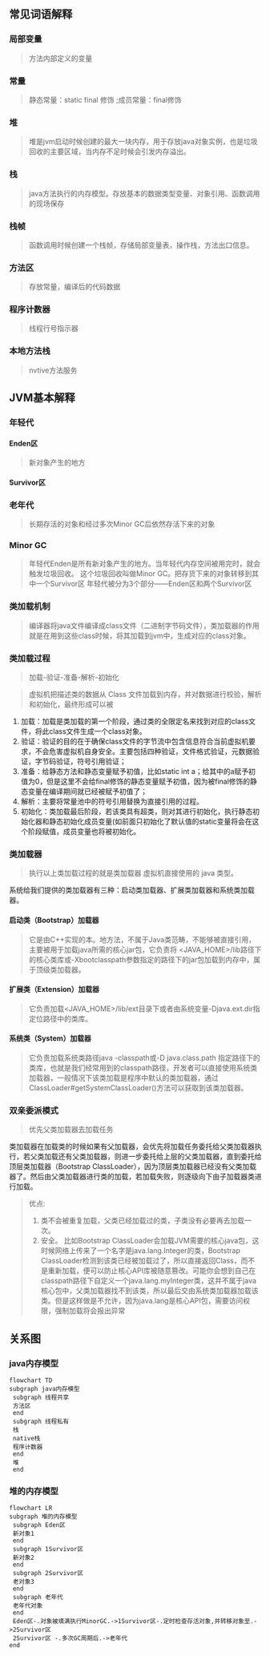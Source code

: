 ## 常见词语解释
### 局部变量
> 方法内部定义的变量
### 常量
> 静态常量：static final 修饰 ;成员常量：final修饰
### 堆
> 堆是jvm启动时候创建的最大一块内存，用于存放java对象实例，也是垃圾回收的主要区域，当内存不足时候会引发内存溢出。
### 栈
> java方法执行的内存模型。存放基本的数据类型变量、对象引用、函数调用的现场保存
### 栈帧
> 函数调用时候创建一个栈帧，存储局部变量表，操作栈，方法出口信息。
### 方法区
> 存放常量，编译后的代码数据
### 程序计数器
> 线程行号指示器
### 本地方法栈
> nvtive方法服务
## JVM基本解释
### 年轻代
#### Enden区
> 新对象产生的地方
#### Survivor区

### 老年代
> 长期存活的对象和经过多次Minor GC后依然存活下来的对象

### Minor GC
> 年轻代Enden是所有新对象产生的地方。当年轻代内存空间被用完时，就会触发垃圾回收。
    这个垃圾回收叫做Minor GC。把存货下来的对象转移到其中一个Survivor区
    年轻代被分为3个部分——Enden区和两个Survivor区
### 类加载机制
> 编译器将java文件编译成class文件（二进制字节码文件），类加载器的作用就是在用到这些class时候，将其加载到jvm中，生成对应的class对象。
### 类加载过程
> 加载-验证-准备-解析-初始化

> 虚拟机把描述类的数据从 Class 文件加载到内存，并对数据进行校验，解析和初始化，最终形成可以被
 1. 加载：加载是类加载的第一个阶段，通过类的全限定名来找到对应的class文件，将此class文件生成一个class对象。 
 2. 验证：验证的目的在于确保class文件的字节流中包含信息符合当前虚拟机要求，不会危害虚拟机自身安全。主要包括四种验证，文件格式验证，元数据验证，字节码验证，符号引用验证；
 3. 准备：给静态方法和静态变量赋予初值，比如static int a；给其中的a赋予初值为0，但是这里不会给final修饰的静态变量赋予初值，因为被final修饰的静态变量在编译期间就已经被赋予初值了；
 4. 解析：主要将常量池中的符号引用替换为直接引用的过程。
 5. 初始化：类加载最后阶段，若该类具有超类，则对其进行初始化，执行静态初始化器和静态初始化成员变量(如前面只初始化了默认值的static变量将会在这个阶段赋值，成员变量也将被初始化。
### 类加载器
> 执行以上类加载过程的就是类加载器
虚拟机直接使用的 java 类型。

系统给我们提供的类加载器有三种：启动类加载器、扩展类加载器和系统类加载器。
#### 启动类（Bootstrap）加载器
> 它是由C++实现的本。地方法，不属于Java类范畴，不能够被直接引用，主要被用于加载java所需的核心jar包，它负责将 <JAVA_HOME>/lib路径下的核心类库或-Xbootclasspath参数指定的路径下的jar包加载到内存中，属于顶级类加载器。
#### 扩展类（Extension）加载器
> 它负责加载<JAVA_HOME>/lib/ext目录下或者由系统变量-Djava.ext.dir指定位路径中的类库。
#### 系统类（System）加载器
> 它负责加载系统类路径java -classpath或-D java.class.path 指定路径下的类库，也就是我们经常用到的classpath路径，开发者可以直接使用系统类加载器，一般情况下该类加载是程序中默认的类加载器，通过ClassLoader#getSystemClassLoader()方法可以获取到该类加载器。

### 双亲委派模式
> 优先父类加载器去加载任务

类加载器在加载类的时候如果有父加载器，会优先将加载任务委托给父类加载器执行，若父类加载还有父类加载器，则进一步委托给上层的父类加载器，直到委托给顶层类加载器（Bootstrap ClassLoader），因为顶层类加载器已经没有父类加载器了。然后由父类加载器进行类的加载，若加载失败，则逐级向下由子加载器类进行加载。

> 优点:
> 1. 类不会被重复加载，父类已经加载过的类，子类没有必要再去加载一次。
> 2. 安全。 比如Bootstrap ClassLoader会加载JVM需要的核心java包，这时候网络上传来了一个名字是java.lang.Integer的类，Bootstrap ClassLoader检测到该类已经被加载过了，所以直接返回Class，而不是重新加载，便可以防止核心API库被随意篡改。可能你会想到自己在classpath路径下自定义一个java.lang.myInteger类，这并不属于java核心包中，父类加载器找不到该类，所以最后交由系统类加载器加载该类。但是这样做是不允许，因为java.lang是核心API包，需要访问权限，强制加载将会报出异常
## 关系图

### java内存模型
```mermaid
flowchart TD
subgraph java内存模型
 subgraph 线程共享
 方法区
 end
 subgraph 线程私有
 栈
 native栈
 程序计数器
 end
 堆
 end
```

### 堆的内存模型
```mermaid
flowchart LR
subgraph 堆的内存模型
 subgraph Eden区
 新对象1
 end
 subgraph 1Survivor区
 新对象2
 end
 subgraph 2Survivor区
 老对象3
 end
 subgraph 老年代
 老年代对象
 end
 Eden区-.对象被填满执行MinorGC.->1Survivor区-.定时检查存活对象,并转移对象至.->2Survivor区
 2Survivor区 -.多次GC周期后.->老年代
end 
```
